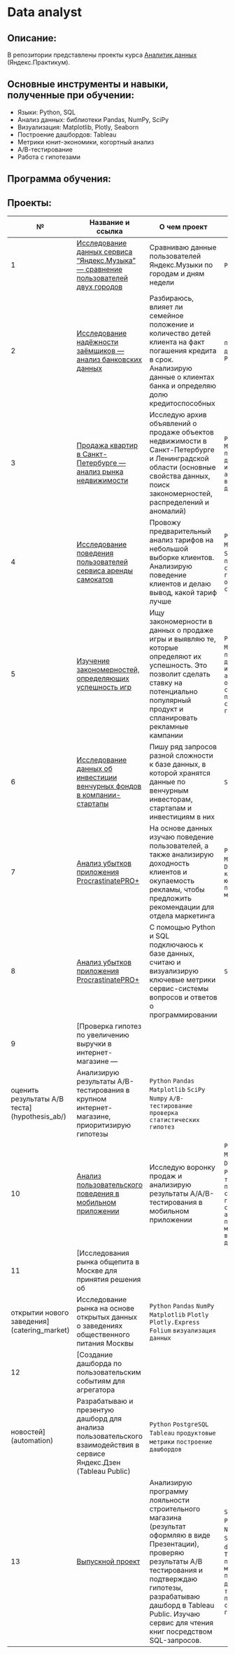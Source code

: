 # Data analyst

## Описание:
В репозитории представлены проекты курса [Аналитик данных](https://praktikum.yandex.ru/data-analyst/) (Яндекс.Практикум).

## Основные инструменты и навыки, полученные при обучении:
- Языки: Python, SQL
- Анализ данных: библиотеки Pandas, NumPy, SciPy
- Визуализация: Matplotlib, Plotly, Seaborn
- Построение дашбордов: Tableau
- Метрики юнит-экономики, когортный анализ
- А/В-тестирование
- Работа с гипотезами


## Программа обучения:


## Проекты:
| №| Название и ссылка | О чем проект                                                     | Навыки и инструменты           |  
|-----------|-------------------|------------------------------------------------------------------|-----------------------------------|
|1              |[Исследование данных сервиса “Яндекс.Музыка” — сравнение пользователей двух городов](Data_analysis_of_the_Yandex_Music/)|Сравниваю данные пользователей Яндекс.Музыки по городам и дням недели|`Python` `Pandas`|
|2              |[Исследование надёжности заёмщиков — анализ банковских данных](analysis_of_bank_data/)|Разбираюсь, влияет ли семейное положение и количество детей клиента на факт погашения кредита в срок. Анализирую данные о клиентах банка и определяю долю кредитоспособных|`предобработка данных` `Python` `Pandas`|
|3              |[Продажа квартир в Санкт-Петербурге — анализ рынка недвижимости](real_estate_market/)|Исследую архив объявлений о продаже объектов недвижимости в Санкт-Петербурге и Ленинградской области (основные свойства данных, поиск закономерностей, распределений и аномалий)|`Python` `Pandas` `Matplotlib` `предобработка данных` `исследовательский анализ данных` `визуализация данных`|
|4              |[Исследование поведения пользователей сервиса аренды самокатов](cell_phone_plan/)|Провожу предварительный анализ тарифов на небольшой выборке клиентов. Анализирую поведение клиентов и делаю вывод, какой тариф лучше| `Python` `Pandas` `Matplotlib` `NumPy` `SciPy` `Seaborn` `проверка статистических гипотез` `описательная статистика`|
|5              |[Изучение закономерностей, определяющих успешность игр](games/)|Ищу закономерности в данных о продаже игры и выявляю те, которые определяют их успешность. Это позволит сделать ставку на потенциально популярный продукт и спланировать рекламные кампании|`Python` `Pandas` `Matplotlib` `scipy` `предобработка данных` `исследовательский анализ данных` `описательная статистика` `проверка статистических гипотез`|
|6              |[Исследование данных об инвестиции венчурных фондов в компании-стартапы](sql/)|Пишу ряд запросов разной сложности к базе данных, в которой хранятся данные по венчурным инвесторам, стартапам и инвестициям в них|`SQL` `PostgreSQL`|
|7              |[Анализ убытков приложения ProcrastinatePRO+](loss_analysis/)|На основе данных изучаю поведение пользователей, а также анализирую доходность клиентов и окупаемость рекламы, чтобы предложить рекомендации для отдела маркетинга|`Python` `Pandas` `Matplotlib` `Numpy` `Datetime` `когортный анализ` `юнит-экономика` `продуктовые метрики`|
|8              |[Анализ убытков приложения ProcrastinatePRO+](sql_advanced/)|С помощью Python и SQL подключаюсь к базе данных, считаю и визуализирую ключевые метрики сервис-системы вопросов и ответов о программировании|`SQL` `PostgreSQL`|
|9              |[Проверка гипотез по увеличению выручки в интернет-магазине —
оценить результаты A/B теста](hypothesis_ab/)|Анализирую результаты A/B-тестирования в крупном интернет-магазине, приоритизирую гипотезы|`Python` `Pandas` `Matplotlib` `SciPy` `Numpy` `A/B-тестирование` `проверка статистических гипотез`|
|10             |[Анализ пользовательского поведения в мобильном приложении](user_behavior/)|Исследую воронку продаж и анализирую результаты A/A/B-тестирования в мобильном приложении|`Python` `Pandas` `Matplotlib` `SciPy` `Datetime` `Numpy` `Plotly` `A/B-тестирование` `проверка статистических гипотез` `событийная аналитика` `продуктовые метрики` `визуализация данных`|
|11             |[Исследования рынка общепита в Москве для принятия решения об
открытии нового заведения](catering_market)|Исследование рынка на основе открытых данных о заведениях общественного питания Москвы|`Python` `Pandas` `NumPy` `Matplotlib` `Plotly` `Plotly.Express` `Folium` `визуализация данных`|
|12             |[Создание дашборда по пользовательским событиям для агрегатора
новостей](automation)|Разрабатываю и презентую дашборд для анализа пользовательского взаимодействия в сервисе Яндекс.Дзен (Tableau Public)|`Python` `PostgreSQL` `Tableau` `продуктовые метрики` `построение дашбордов`|
|13             |[Выпускной проект](graduation_project)|Анализирую программу лояльности строительного магазина (результат оформляю в виде Презентации), проверяю результаты А/B тестирования и подтверждаю гипотезы, разрабатываю дашборд в Tableau Public. Изучаю сервис для чтения книг посредством SQL-запросов. |`SQL` `PostgreSQL` `Python` `Pandas` `NumPy` `Matplotlib` `SciPy` `Seaborn` `datetime` `Plotly` `Tableau` `продуктовые метрики` `построение дашбордов` `A/B-тестирование` `проверка статистических гипотез`|
